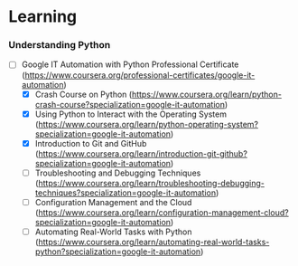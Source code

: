 # Learning 

### Understanding Python
- [ ] Google IT Automation with Python Professional Certificate (https://www.coursera.org/professional-certificates/google-it-automation)
	- [X] Crash Course on Python (https://www.coursera.org/learn/python-crash-course?specialization=google-it-automation)
	- [X] Using Python to Interact with the Operating System (https://www.coursera.org/learn/python-operating-system?specialization=google-it-automation)
	- [X] Introduction to Git and GitHub (https://www.coursera.org/learn/introduction-git-github?specialization=google-it-automation)
	- [ ] Troubleshooting and Debugging Techniques (https://www.coursera.org/learn/troubleshooting-debugging-techniques?specialization=google-it-automation)
	- [ ] Configuration Management and the Cloud (https://www.coursera.org/learn/configuration-management-cloud?specialization=google-it-automation)
	- [ ] Automating Real-World Tasks with Python (https://www.coursera.org/learn/automating-real-world-tasks-python?specialization=google-it-automation)